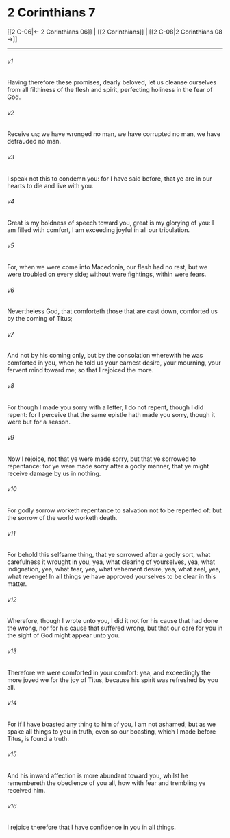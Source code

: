 # 2 Corinthians 7

[[2 C-06|← 2 Corinthians 06]] | [[2 Corinthians]] | [[2 C-08|2 Corinthians 08 →]]
***

###### v1
Having therefore these promises, dearly beloved, let us cleanse ourselves from all filthiness of the flesh and spirit, perfecting holiness in the fear of God.
###### v2
Receive us; we have wronged no man, we have corrupted no man, we have defrauded no man.
###### v3
I speak not this to condemn you: for I have said before, that ye are in our hearts to die and live with you. 
###### v4
Great is my boldness of speech toward you, great is my glorying of you: I am filled with comfort, I am exceeding joyful in all our tribulation.
###### v5
For, when we were come into Macedonia, our flesh had no rest, but we were troubled on every side; without were fightings, within were fears.
###### v6
Nevertheless God, that comforteth those that are cast down, comforted us by the coming of Titus;
###### v7
And not by his coming only, but by the consolation wherewith he was comforted in you, when he told us your earnest desire, your mourning, your fervent mind toward me; so that I rejoiced the more.
###### v8
For though I made you sorry with a letter, I do not repent, though I did repent: for I perceive that the same epistle hath made you sorry, though it were but for a season.
###### v9
Now I rejoice, not that ye were made sorry, but that ye sorrowed to repentance: for ye were made sorry after a godly manner, that ye might receive damage by us in nothing.
###### v10
For godly sorrow worketh repentance to salvation not to be repented of: but the sorrow of the world worketh death.
###### v11
For behold this selfsame thing, that ye sorrowed after a godly sort, what carefulness it wrought in you, yea, what clearing of yourselves, yea, what indignation, yea, what fear, yea, what vehement desire, yea, what zeal, yea, what revenge! In all things ye have approved yourselves to be clear in this matter.
###### v12
Wherefore, though I wrote unto you, I did it not for his cause that had done the wrong, nor for his cause that suffered wrong, but that our care for you in the sight of God might appear unto you.
###### v13
Therefore we were comforted in your comfort: yea, and exceedingly the more joyed we for the joy of Titus, because his spirit was refreshed by you all.
###### v14
For if I have boasted any thing to him of you, I am not ashamed; but as we spake all things to you in truth, even so our boasting, which I made before Titus, is found a truth.
###### v15
And his inward affection is more abundant toward you, whilst he remembereth the obedience of you all, how with fear and trembling ye received him.
###### v16
I rejoice therefore that I have confidence in you in all things. 
